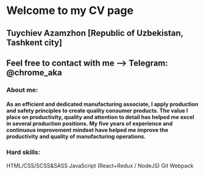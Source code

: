 # Welcome to my CV page
## Tuychiev Azamzhon [Republic of Uzbekistan, Tashkent city]
## Feel free to contact with me --> Telegram: @chrome_aka

### About me:
####    As an efficient and dedicated manufacturing associate, I apply production and safety principles to create quality consumer products. The value I place on productivity, quality and attention to detail has helped me excel in several production positions. My five years of experience and continuous improvement mindset have helped me improve the productivity and quality of manufacturing operations.

### Hard skills: 
HTML/CSS/SCSS&SASS
JavaScript (React+Redux / NodeJS)
Git
Webpack

